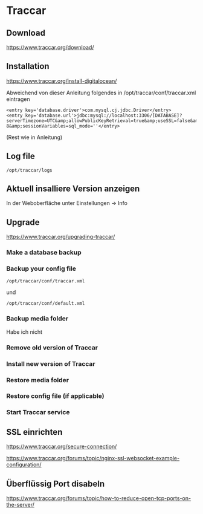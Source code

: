 # Traccar

## Download

https://www.traccar.org/download/

## Installation

https://www.traccar.org/install-digitalocean/

Abweichend von dieser Anleitung folgendes in /opt/traccar/conf/traccar.xml eintragen

    <entry key='database.driver'>com.mysql.cj.jdbc.Driver</entry>
    <entry key='database.url'>jdbc:mysql://localhost:3306/[DATABASE]?serverTimezone=UTC&amp;allowPublicKeyRetrieval=true&amp;useSSL=false&amp;allowMultiQueries=true&amp;autoReconnect=true&amp;useUnicode=yes&amp;characterEncoding=UTF-8&amp;sessionVariables=sql_mode=''</entry>

(Rest wie in Anleitung)

## Log file

    /opt/traccar/logs

## Aktuell insalliere Version anzeigen

In der Weboberfläche unter Einstellungen -> Info

## Upgrade

https://www.traccar.org/upgrading-traccar/

### Make a database backup

### Backup your config file

    /opt/traccar/conf/traccar.xml

und 

    /opt/traccar/conf/default.xml
    
### Backup media folder
Habe ich nicht

### Remove old version of Traccar

### Install new version of Traccar

### Restore media folder

### Restore config file (if applicable)

### Start Traccar service

## SSL einrichten

https://www.traccar.org/secure-connection/

https://www.traccar.org/forums/topic/nginx-ssl-websocket-example-configuration/

## Überflüssig Port disabeln

https://www.traccar.org/forums/topic/how-to-reduce-open-tcp-ports-on-the-server/


